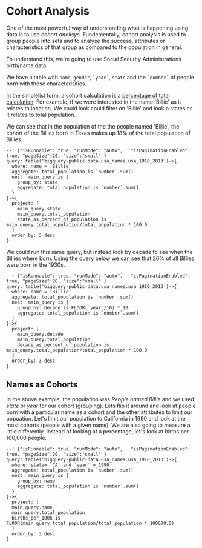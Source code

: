 # Cohort Analysis

One of the most powerful way of understanding what is happening using data is to use *cohort analisys*.
Fundementally, cohort analysis is used to group people into sets and to analyse the success,
attributes or characteristics of that group as compared to the population in general.

To understand this, we're going to use Social Security Administrations birth/name data.

We have a table with `name`, `gender`, `` `year` ``, `state` and the `` `number` `` of people born with those
characterisitics.

In the simplelist form, a cohort calculation is a [percentage of total calculation](percent_of_total.md).
For example, if we were interested in the name 'Billie' as it relates to location. We could look
could filter on 'Billie' and look a states as it relates to total population.

We can see that in the population of the the people named 'Billie', the cohort of the Billies born in
Texas makes up 18% of the total population of Billies.

```malloy
--! {"isRunnable": true, "runMode": "auto",   "isPaginationEnabled": true, "pageSize":20, "size":"small" }
query: table('bigquery-public-data.usa_names.usa_1910_2013')->{
  where: name = 'Billie'
  aggregate: total_population is `number`.sum()
  nest: main_query is {
    group_by: state
    aggregate: total_population is `number`.sum()
  }
}->{
  project: [
    main_query.state
    main_query.total_population
    state_as_percent_of_population is main_query.total_population/total_population * 100.0
  ]
  order_by: 3 desc
}
```

We could run this same query, but instead look by decade to see when the Billies where born.
Using the query below we can see that 26% of all Billies were born in the 1930s.

```malloy
--! {"isRunnable": true, "runMode": "auto",   "isPaginationEnabled": true, "pageSize":20, "size":"small" }
query: table('bigquery-public-data.usa_names.usa_1910_2013')->{
  where: name = 'Billie'
  aggregate: total_population is `number`.sum()
  nest: main_query is {
    group_by: decade is FLOOR(`year`/10) * 10
    aggregate: total_population is `number`.sum()
  }
}->{
  project: [
    main_query.decade
    main_query.total_population
    decade_as_percent_of_population is main_query.total_population/total_population * 100.0
  ]
  order_by: 3 desc
}
```

## Names as Cohorts

In the above example, the population was *People named Billie* and we used *state* or *year* for our cohort (grouping).
Lets flip it around and look at people born with a particular name as a cohort and the other attributes to limit our popuation.
Let's limit our population to California in 1990 and look at the most cohorts (people with a given name).  We are also going
to measure a little differently.  Instead of looking at a percentage, let's look at births per 100,000 people.

```malloy
--! {"isRunnable": true, "runMode": "auto",   "isPaginationEnabled": true, "pageSize":20, "size":"small" }
query: table('bigquery-public-data.usa_names.usa_1910_2013')->{
  where: state= 'CA' and `year` = 1990
  aggregate: total_population is `number`.sum()
  nest: main_query is {
    group_by: name
    aggregate: total_population is `number`.sum()
  }
}->{
  project: [
  main_query.name
  main_query.total_population
  births_per_100k is FLOOR(main_query.total_population/total_population * 100000.0)
  ]
  order_by: 3 desc
}
```
